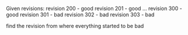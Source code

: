 Given revisions:
revision 200 - good
revision 201 - good
...
revision 300 - good
revision 301 - bad
revision 302 - bad
revision 303 - bad

find the revision from where everything started to be bad

